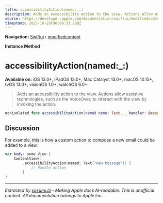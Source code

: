 ```yaml
---
title: accessibilityAction(named:_:)
description: Adds an accessibility action to the view. Actions allow assistive technologies, such as the VoiceOver, to interact with the view by invoking the action.
source: https://developer.apple.com/documentation/swiftui/modifiedcontent/accessibilityaction(named:_:)
timestamp: 2025-10-29T00:09:33.268Z
---
```


**Navigation:** [Swiftui](/documentation/swiftui) › [modifiedcontent](/documentation/swiftui/modifiedcontent)

**Instance Method**

# accessibilityAction(named:_:)

**Available on:** iOS 13.0+, iPadOS 13.0+, Mac Catalyst 13.0+, macOS 10.15+, tvOS 13.0+, visionOS 1.0+, watchOS 6.0+

> Adds an accessibility action to the view. Actions allow assistive technologies, such as the VoiceOver, to interact with the view by invoking the action.

```swift
nonisolated func accessibilityAction(named name: Text, _ handler: @escaping () -> Void) -> ModifiedContent<Content, Modifier>
```

## Discussion

For example, this is how a custom action to compose a new email could be added to a view.

```swift
var body: some View {
    ContentView()
        .accessibilityAction(named: Text("New Message")) {
            // Handle action
        }
}
```

---

*Extracted by [sosumi.ai](https://sosumi.ai) - Making Apple docs AI-readable.*
*This is unofficial content. All documentation belongs to Apple Inc.*
